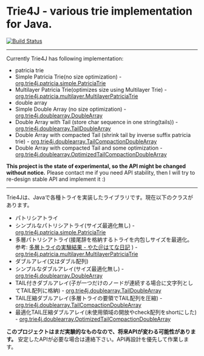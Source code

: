 # Trie4J - various trie implementation for Java.

[![Build Status](https://buildhive.cloudbees.com/job/takawitter/job/trie4j/badge/icon)](https://buildhive.cloudbees.com/job/takawitter/job/trie4j/)

---
Currently Trie4J has following implementation:
* patricia trie
 * Simple Patricia Trie(no size optimization)  - [org.trie4j.patricia.simple.PatriciaTrie](https://github.com/takawitter/trie4j/blob/master/trie4j/src/org/trie4j/patricia/simple/PatriciaTrie.java)
 * Multilayer Patricia Trie(optimizes size using Multilayer Trie) - [org.trie4j.patricia.multilayer.MultilayerPatriciaTrie](https://github.com/takawitter/trie4j/blob/master/trie4j/src/org/trie4j/patricia/multilayer/MultilayerPatriciaTrie.java)
* double array
 * Simple Double Array (no size optimization) - [org.trie4j.doublearray.DoubleArray](https://github.com/takawitter/trie4j/blob/master/trie4j/src/org/trie4j/doublearray/DoubleArray.java)
 * Double Array with Tail (store char sequence in one string(tails)) - [org.trie4j.doublearray.TailDoubleArray](https://github.com/takawitter/trie4j/blob/master/trie4j/src/org/trie4j/doublearray/TailDoubleArray.java)
 * Double Array with compacted Tail (shrink tail by inverse suffix patricia trie) - [org.trie4j.doublearray.TailCompactionDoubleArray](https://github.com/takawitter/trie4j/blob/master/trie4j/src/org/trie4j/doublearray/TailCompcationDoubleArray.java)
 * Double Array with compacted Tail and some optimization - [org.trie4j.doublearray.OptimizedTailCompactionDoubleArray](https://github.com/takawitter/trie4j/blob/master/trie4j/src/org/trie4j/doublearray/DoubleArray.java)

**This project is the state of experimental, so the API might be changed without notice.** Please contact me if you need API stability, then I will try to re-design stable API and implement it :)

---
Trie4Jは、Javaで各種トライを実装したライブラリです。現在以下のクラスがあります。
* パトリシアトライ
 * シンプルなパトリシアトライ(サイズ最適化無し) - [org.trie4j.patricia.simple.PatriciaTrie](https://github.com/takawitter/trie4j/blob/master/trie4j/src/org/trie4j/patricia/simple/PatriciaTrie.java)
 * 多層パトリシアトライ(接尾辞を格納するトライを内包しサイズを最適化。参考: [多層トライの実験結果 - やた＠はてな日記](http://d.hatena.ne.jp/s-yata/20101223/1293143633) ) - [org.trie4j.patricia.multilayer.MultilayerPatriciaTrie](https://github.com/takawitter/trie4j/blob/master/trie4j/src/org/trie4j/patricia/multilayer/MultilayerPatriciaTrie.java)
* ダブルアレイ(又はダブル配列)
 * シンプルなダブルアレイ(サイズ最適化無し) - [org.trie4j.doublearray.DoubleArray](https://github.com/takawitter/trie4j/blob/master/trie4j/src/org/trie4j/doublearray/DoubleArray.java)
 * TAIL付きダブルアレイ(子が一つだけのノードが連続する場合に文字列としてTAIL配列に格納) - [org.trie4j.doublearray.TailDoubleArray](https://github.com/takawitter/trie4j/blob/master/trie4j/src/org/trie4j/doublearray/TailDoubleArray.java)
 * TAIL圧縮ダブルアレイ(多層トライの要領でTAIL配列を圧縮) - [org.trie4j.doublearray.TailCompactionDoubleArray](https://github.com/takawitter/trie4j/blob/master/trie4j/src/org/trie4j/doublearray/TailCompcationDoubleArray.java)
 * 最適化TAIL圧縮ダブルアレイ(未使用領域の開放やcheck配列をshortにした) - [org.trie4j.doublearray.OptimizedTailCompactionDoubleArray](https://github.com/takawitter/trie4j/blob/master/trie4j/src/org/trie4j/doublearray/DoubleArray.java)

**このプロジェクトはまだ実験的なものなので、将来APIが変わる可能性があります。**
安定したAPIが必要な場合は連絡下さい。API再設計を優先して作業します。
